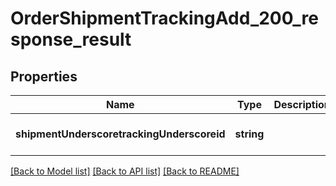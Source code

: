 # OrderShipmentTrackingAdd_200_response_result

## Properties
Name | Type | Description | Notes
------------ | ------------- | ------------- | -------------
**shipmentUnderscoretrackingUnderscoreid** | **string** |  | [optional] [default to null]

[[Back to Model list]](../README.md#documentation-for-models) [[Back to API list]](../README.md#documentation-for-api-endpoints) [[Back to README]](../README.md)


